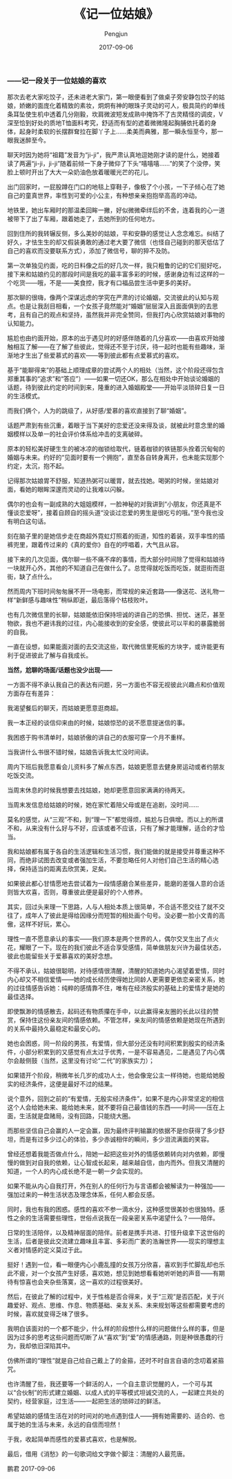 ﻿---
layout: post
title: '《记一位姑娘》'
date: 2017-09-06
author: Pengjun
tags: 成长印记
---
### ——记一段关于一位姑娘的喜欢

那次去老大家吃饺子，还未进老大家门，第一眼便看到了做桌子旁安静包饺子的姑娘，娇嫩的面庞化着精致的素妆，炯炯有神的眼珠子灵动的可人，极具简约的单线条耳坠使生机中透着几分刚毅，坎肩微波短发成熟中掩饰不了古灵精怪的调皮，V深至恰到好处的质地T恤面料考究，舒适而有型的遮着微微隆起胸脯依托着的身体，起身时柔软的长摆群耷拉在脚丫子上……柔美而典雅，那一瞬永恒至今，那一眼我迷醉至今。

聊天时因为她将“祖籍”发音为“ji-ji”，我严肃认真地逗她刚才读的是什么，她接着读了两遍“ji-ji，ji-ji”随着前倾一下身子微仰了下头“嘻嘻嘻……”的笑了个没停，笑脸上顿时开出了大大一朵奶油色放着暖暖光芒的花儿。

出门回家时，一屁股蹲在门口的地毯上穿鞋子，像极了个小孩，一下子倾心在了她自己的童真世界，率性到可爱的小公主，有种想亲亲抱抱举高高的冲动。

地铁里，她出车厢时的那温柔回眸一撇，好似微微牵绊后的不舍，连着我的心一道被带下了出了车厢，跟着她走了，去她所到的任何地方。

回到住所的我转辗反侧，多么美妙的姑娘，平和安静的感觉让人念念难忘。纠结了好久，才怯生生的却又假装勇敢的通过老大要了微信（也怪自己碰到的那天低估了自己的喜欢而没要联系方式），添加了微信号，聊的猝不及防。

第一次单独见约面，吃的日料像之后的好几次一样，我只粗鲁的记的它们挺好吃，接下来和姑娘约见的那段时间是我吃的最丰富多彩的时候，感谢身边有过这样的一个吃货——哦，不是——美食控，我才有口福品尝生活中更多的美好。

那次聊的很嗨，像两个深谋远虑的学究在严肃的讨论婚姻，交流彼此的认知与观点。也是让我刮目相看，一个女孩子竟然能对“婚姻”层层深入且面面俱到的去思考，且有自己的观点和坚持，虽然我并非完全赞同，但我打内心欣赏姑娘对事物的认知能力。

尴尬也由约面开始，原本的出于遇见时的好感伴随着的几分喜欢——由喜欢开始接触相互了解——在了解了些彼此，觉得还不至于讨厌，待一起时也能有些趣味，渐渐地才生出了些爱慕式的喜欢——等到彼此都有点爱慕式的喜欢。

基于“能聊得来”的基础上顺理成章的尝试两个人的相处（当然，这个阶段还得包含郑重其事的“追求”和“答应”）——如果一切还OK，那么在相处中开始谈论婚姻的话题，待到彼此约定的时间到来，隆重的进入婚姻殿堂——开始平淡琐碎日复一日的生活模式。

而我们俩个，人为的跳级了，从好感/爱慕的喜欢直接到了聊“婚姻”。

话题严肃到有些沉重，着眼于当下美好的恋爱还没来得及谈，就被此时意念里的婚姻模样以及单一的社会评价体系给冲击的支离破碎。

原本的轻松美好硬生生的被冰凉的枷锁给取代，链着枷锁的铁链那头拴着沉甸甸的婚姻与未来。约好的“见面时要有一个拥抱”，直至各自转身离开，也未能实现那个约定，太沉，抱不起。

记得那次姑娘胃不舒服，知道热粥可以暖胃，就去找她。喝粥的时候，坐姑娘对面，看她的眼眸深邃而灵动的让我难以闪躲。

偶尔的也会有一副成熟的大姐姐模样，一脸神秘的对我讲到“小朋友，你还真是不懂谈恋爱呀”，接着自顾自的摇头道“没谈过恋爱的男生是很吃亏的哦。”至今我也没有明白这句话。

刻在脑子里的是她信步走在商超外霓虹灯照着的街道，知性的着装，双手率性的插裤兜里，跟着传过来的《真的爱你》自在的哼唱着，大气且从容。

接下来的几次见面，偶尔聊一些不痛不痒的事情，而大部分时间除了觉得和姑娘待一块就开心外，其他的不知道自己在做什么了。总觉得就吃饭而吃饭，就逛街而逛街，缺了点什么。

然而周内下班时间匆匆展不开一场电影，而常规的亲近套路——像送花、送礼物一样“新鲜感与趣味性”稍纵即逝，最后落得个枯枝败叶。

也有几次微信里的长聊，姑娘能依旧保持坦诚的讲自己的恐惧、担忧、迷茫，甚至物欲，我也不避讳我的过往，内心能接收到的安全感，使彼此可以平和的暴露脆弱的自我。

一直在设想，如果能面对面的去交流这些，取代微信里死板的方块字，或许能更有利于促进彼此了解与自我成长。

**当然，尬聊的场面/话题也没少出现——**

一方面不得不承认我自己的表达有问题，另一方面也不容无视彼此兴趣点和价值观方面存在有差异：

我渴望餐后的聊天，而姑娘更愿意逛商超。

我一本正经的谈信仰来由的时候，姑娘惊恐的说不愿意提迷信的事。

我困惑于购书清单时，姑娘骄傲的讲自己的衣服可穿一个月不重样。

当我讲什么书很不错时候，姑娘告诉我太忙没时间读。

周内下班后我愿意看会儿资料多了解点东西，姑娘更愿意去健身房运动或者约朋友吃饭交流。

当周末休息的时候我想要去找姑娘，她却更愿意回家满满的待两天。

当周末发信息给姑娘的时候，她在家忙着陪父母或是在追剧，没时间……

莫名的感觉，从“三观”不和，到“理一下”都觉得烦，尴尬与日俱增。而以上的所谓不和，从来没有什么好与不好，应该或者不应该，只有了解才能理解，适合的才恰当。

我和姑娘都有属于各自的生活逻辑和生活习惯，我们能做的就是接受并尊重这种不同，而绝非试图去改变或者强加生活，不要忽略任何人对他们自己生活的精心选择，保持适当的距离去欣赏美，足矣。

如果彼此都心甘情愿地去尝试着为一段情感磨合某些差异，能磨的差强人意的合适则皆大欢喜，否则，尊重彼此便是最好的个人修养。

其实，回过头来理一下思路，人与人相处本质上很简单，不合适不愿交往了就不交往了，成年人了彼此是得给因缘分而短暂的相处画个句号。没必要一脸小文青的高傲，这样不好玩，累心。

理性一直不愿意承认的事实——我们原本是两个世界的人，偶尔交叉生出了点火花，耀眼了一下。现在的我们彼此不适合享受感情，简单做朋友兴许为最佳状态，彼此也能留些关于爱慕喜欢的美好念想。

不得不承认，姑娘很聪明，对待感情很清醒，清醒的知道她内心渴望着爱情，同时内心却又不相信爱情——她的成长经历使得她比同龄人更需要更依恋亲密关系，她的过往情感告诉她：纯粹的感情靠不住，唯有在经济殷实的基础上的爱情才是她的最佳选择。

即使飘渺的情感散去，起码还有物质攥在手中，以此赢得亲友圈的长此以往的赞赏，保持住这份亲友间的情感依赖。不管怎样，亲友间的情感依赖是她现在所遇到的关系中最持久最稳定和最安心的。

她也会困惑，同一阶段的男孩，有爱情，但大部分还没有时间积累到殷实的经济条件，小部分积累到的又感觉有点太过于优秀，一是不容易遇见，二是遇见了内心偶尔会敲侧鼓（当然，这里没有讨论“二代”的家族实力）；

如果错开个阶段，稍微年长几岁的成功人士，他会像宠公主一样待她，也能给她殷实的经济条件，这便是最好不过的结果。

说个意外，回到之前的“有爱情，无殷实经济条件”，如果不是内心非常坚定的相信这个人会给她未来、能给她未来，就不要将自己最值钱的东西——时间——压在上面，生活就是盘赌局，没有回路，只能绕大圈。

而那些坚信自己会赢的人一定会赢，因为最终评判输赢的依据不是你获得了多少舒坦，而是有过多少过心的体验，多少赤诚相伴的瞬间，多少泪流满面的笑容。

曾经还想着我能否做点什么，陪她一起把这些对外的情感依赖转向对内依赖，即慢慢的做到对自我的依赖，让心智成长起来，越来越自信，由内而外。但我又清醒的知道，一个人的内心成长绝不是一朝一夕会实现的。

如果不能从内心自我打开，外在别人的任何行为与言语都会被解读为一种强加——强加过来的一种生活状态及理念体系，任何人都会反感。

同时，我也有我的困惑。感性的喜欢不参一滴水分，这种感觉很美妙也很独特。感性之余的生活需要些理性，世俗点说我在一段亲密关系中渴望什么？——陪伴。

日常的生活陪伴，以及精神层面的陪伴。前者是携手共进、打怪升级拿下这世俗的生活，后者是彼此交流建立趣味且丰富、多彩而广袤的浩瀚世界——现实的理想主义者对情感的定义莫过于此。

挺好！遇到一位，看一眼便内心小鹿乱撞的女孩万分欣喜，喜欢到手忙脚乱却也乐此不疲，对一个女孩产生好感，喜欢她，想见到她想看看她听听她的声音——有期待有惊喜也会夹杂些落寞，这一喜欢的过程很美好。

然后，在彼此了解的过程中，关于性格是否合得来，关于“三观”是否匹配，关于兴趣爱好、观点、思维、作息、物质基础、亲友关系、未来规划等这些都需要考虑的时候，喜欢就变得乏味了很多。

我明白该面对的一个都不能少，什么样的阶段想什么样的问题做什么样的事，但是因为过多的思考这些问题而切断了从“喜欢”到“爱”的情感通路，则是种很愚蠢的行为，我却依旧深陷其中。

仿佛所谓的“理性”就是自己给自己戴上了的金箍，还时不时自言自语的念叨着紧箍咒。

也许清醒了些，我还要等一个鲜活的人，一个自主意识觉醒的人，一个可与其以“合伙制”的形式建立婚姻、以成人式的平等模式坦诚交流的人，一起建立共处的契约，经营家庭，过生活——一起把生活的琐碎过的鲜活。

希望姑娘的感情生活在对的时间对的地点遇到佳人——拥有她需要的、适合的、也属于她的生活与未来，永远的自信而坦然！ 

于我，收起简单而感性的爱慕式喜欢，也是解脱。

最后，借用《消愁》的一句歌词给文字做个脚注：清醒的人最荒唐。


鹏君
2017-09-06